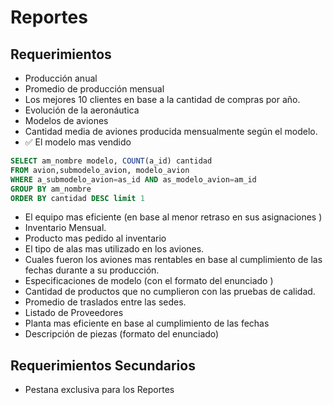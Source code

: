 # Reportes

## Requerimientos
- Producción anual
- Promedio de producción mensual 
- Los mejores 10 clientes en base a la cantidad de compras por año. 
- Evolución de la aeronáutica 
- Modelos de aviones 
- Cantidad media de aviones producida mensualmente según el modelo. 
- :white_check_mark:  El modelo mas vendido 
```sql
SELECT am_nombre modelo, COUNT(a_id) cantidad
FROM avion,submodelo_avion, modelo_avion
WHERE a_submodelo_avion=as_id AND as_modelo_avion=am_id
GROUP BY am_nombre
ORDER BY cantidad DESC limit 1
```
- El equipo mas eficiente (en base al menor retraso en sus asignaciones ) 
- Inventario Mensual. 
- Producto mas pedido al inventario 
- El tipo de alas mas utilizado en los aviones. 
- Cuales fueron los aviones mas rentables en base al cumplimiento de las fechas durante a su producción. 
- Especificaciones de modelo (con el formato del enunciado ) 
- Cantidad de productos que no cumplieron con las pruebas de calidad. 
- Promedio de traslados entre las sedes. 
- Listado de Proveedores
- Planta mas eficiente en base al cumplimiento de las fechas 
- Descripción de piezas (formato del enunciado) 

## Requerimientos Secundarios
- Pestana exclusiva para los Reportes
